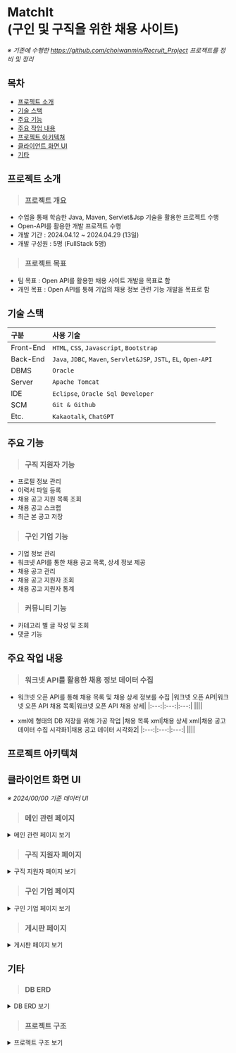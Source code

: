 # MatchIt<br/>(구인 및 구직을 위한 채용 사이트)
*※ 기존에 수행한 https://github.com/choiwanmin/Recruit_Project 프로젝트를 정비 및 정리*

## 목차
* [프로젝트 소개](#프로젝트-소개)
* [기술 스택](#기술-스택)
* [주요 기능](#주요-기능)
* [주요 작업 내용](#주요-작업-내용)
* [프로젝트 아키텍쳐](#프로젝트-아키텍쳐)
* [클라이언트 화면 UI](#클라이언트-화면-UI)
* [기타](#기타)

## 프로젝트 소개
> ### 프로젝트 개요
* 수업을 통해 학습한 Java, Maven, Servlet&Jsp 기술을 활용한 프로젝트 수행
* Open-API를 활용한 개발 프로젝트 수행
* 개발 기간 : 2024.04.12 ~ 2024.04.29 (13일)
* 개발 구성원 : 5명 (FullStack 5명)
> ### 프로젝트 목표
* 팀 목표 : Open API를 활용한 채용 사이트 개발을 목표로 함
* 개인 목표 : Open API를 통해 기업의 채용 정보 관련 기능 개발을 목표로 함

## 기술 스택
|구분|사용 기술|
|:---|:---|
|Front-End|`HTML`, `CSS`, `Javascript`, `Bootstrap`|
|Back-End|`Java`, `JDBC`, `Maven`, `Servlet&JSP`, `JSTL`, `EL`, `Open-API`|
|DBMS|`Oracle`|
|Server|`Apache Tomcat`|
|IDE|`Eclipse`, `Oracle Sql Developer`|
|SCM|`Git & Github`|
|Etc.|`Kakaotalk`, `ChatGPT`|

## 주요 기능
> ### 구직 지원자 기능
  * 프로필 정보 관리
  * 이력서 파일 등록
  * 채용 공고 지원 목록 조회
  * 채용 공고 스크랩
  * 최근 본 공고 저장
> ### 구인 기업 기능
  * 기업 정보 관리
  * 워크넷 API를 통한 채용 공고 목록, 상세 정보 제공
  * 채용 공고 관리
  * 채용 공고 지원자 조회
  * 채용 공고 지원자 통계
> ### 커뮤니티 기능
  * 카테고리 별 글 작성 및 조회
  * 댓글 기능

## 주요 작업 내용
> ### 워크넷 API를 활용한 채용 정보 데이터 수집
 * 워크넷 오픈 API를 통해 채용 목록 및 채용 상세 정보를 수집
   |워크넷 오픈 API|워크넷 오픈 API 채용 목록|워크넷 오픈 API 채용 상세|
   |:---:|:---:|:---:|
   ||||
   
 * xml에 형태의 DB 저장을 위해 가공 작업
   |채용 목록 xml|채용 상세 xml|채용 공고 데이터 수집 시각화1|채용 공고 데이터 시각화2|
   |:---:|:---:|:---:|
   ||||
   
## 프로젝트 아키텍쳐

## 클라이언트 화면 UI
*※ 2024/00/00 기준 데이터 UI*

> ### 메인 관련 페이지

<details>
<summary>메인 관련 페이지 보기</summary>
<div markdown="1">
 
 |메인 페이지|
 |:---:|
 |![minipjt2_ui_메인페이지](https://github.com/user-attachments/assets/6dfe7c21-2f8f-4bda-84e3-0d09105c01dc)|

 |공고 목록|워크넷 API 데이터 채용 공고|
 |:---:|:---:|
 |![minipjt2_ui_공고목록페이지](https://github.com/user-attachments/assets/3800dc15-992a-4f26-b36c-87cc6c56c82b)|![minipjt2_ui_워크넥api공고페이지](https://github.com/user-attachments/assets/17ce21cb-0f25-4dde-869a-7f63778e6482)|

 |회원가입 페이지|로그인 페이지|
 |:---:|:---:|
 |![minipjt2_회원가입페이지](https://github.com/user-attachments/assets/03b496ed-7e4f-4765-b8d0-f3e4dd53d1c4)|![minipjt2_로그인페이지](https://github.com/user-attachments/assets/b78a1cb8-de9c-4e51-ba20-18f9347d2227)|

</div>
</details>

> ### 구직 지원자 페이지

<details>
<summary>구직 지원자 페이지 보기</summary>
<div markdown="1">

 |지원자 정보 조회|지원자 정보 수정|
 |:---:|:---:|
 |![minipjt2_지원자정보조회](https://github.com/user-attachments/assets/3fd2a404-bc05-4abb-b73b-c05a9a9b353b)|![minipjt2_지원자정보수정](https://github.com/user-attachments/assets/51324a8b-a664-44d9-a5f4-a66c1eff340b)|

 |지원자 서류 등록|지원 목록|
 |:---:|:---:|
 |![minipjt2_구직자이력서등록](https://github.com/user-attachments/assets/4dc9be83-ec0d-4032-8862-3da1837657b4)|![minipjt2_구직지원자지원목록](https://github.com/user-attachments/assets/928e1e01-8b54-4844-886f-91aad7682080)|

 |최근 본 공고|공고 스크랩|
 |:---:|:---:|
 |![minipjt2_구직지원자최근본공고](https://github.com/user-attachments/assets/7d34ac1a-07c3-4cc3-9030-7c60a80ac65b)|![minipjt2_구직지원자공고스크랩](https://github.com/user-attachments/assets/9bbb611f-1305-4129-8e0d-1ae728a56baa)|
   
</div>
</details>

> ### 구인 기업 페이지

<details>
<summary>구인 기업 페이지 보기</summary>
<div markdown="1">
 
 |기업 정보 등록|기업 정보 수정|
 |:---:|:---:|
 |![minipjt2_구인기업정보등록](https://github.com/user-attachments/assets/e6c335bf-3d76-433a-8b4c-494171baf576)|![minipjt2_구인기업정보수정](https://github.com/user-attachments/assets/f33c1e7c-3413-4212-82cb-be5c6090bd66)|
 
 |기업 공고 등록|기업이 등록한 공고|
 |:---:|:---:|
 |![minipjt2_구인기업공고등록](https://github.com/user-attachments/assets/d83914f3-6de6-4131-9b26-402c9dedb400)|![minipjt2_구인기업등록한공고](https://github.com/user-attachments/assets/0e0291cf-5c14-46dc-9aff-c8e38d32ae4f)|

 |등록한 공고 목록|등록한 공고 지원 통계|
 |:---:|:---:|
 |![minipjt2_구인기업등록한공고목록](https://github.com/user-attachments/assets/c58ce2b7-dd9e-4837-acd5-e06a8f4141fa)|![minipjt2_구인기업등록한공고지원통계](https://github.com/user-attachments/assets/2dc3d10d-aca7-41b2-948d-638af97640a7)|
 
 
</div>
</details>

> ### 게시판 페이지

<details>
<summary>게시판 페이지 보기</summary>
<div markdown="1">

 |게시판|게시글 페이지 댓글|
 |:---:|:---:|
 |![minipjt2_게시판페이지](https://github.com/user-attachments/assets/e583211c-4f10-4c91-9b9a-112dbb7d1fff)|![minipjt2_댓글페이지](https://github.com/user-attachments/assets/de766f15-111b-47fd-82a6-d8190e09ce5b)|
 
</div>
</details>

## 기타
> ### DB ERD

<details>
<summary>DB ERD 보기</summary>
<div markdown="1">
  
  |![minipjt2_erd](https://github.com/user-attachments/assets/1280d43c-ff5f-4ab0-8a9c-f001d0b88cb3)|
  |:---:|
  
</div>
</details>

> ### 프로젝트 구조

<details>
<summary>프로젝트 구조 보기</summary>
<div markdown="1">
  
```
📦kosta_mini_pjt2_review
┣ 📂.git
┗ 📂middle-project
┃ ┣ 📂.settings
┃ ┣ 📂src
┃ ┃ ┣ 📂main
┃ ┃ ┃ ┣ 📂java
┃ ┃ ┃ ┃ ┣ 📂appform
┃ ┃ ┃ ┃ ┃ ┣ 📜AppForm.java
┃ ┃ ┃ ┃ ┃ ┣ 📜AppFormDao.java
┃ ┃ ┃ ┃ ┃ ┗ 📜AppFormService.java
┃ ┃ ┃ ┃ ┣ 📂comment
┃ ┃ ┃ ┃ ┃ ┣ 📜Comment.java
┃ ┃ ┃ ┃ ┃ ┣ 📜CommentDao.java
┃ ┃ ┃ ┃ ┃ ┗ 📜CommentService.java
┃ ┃ ┃ ┃ ┣ 📂conn
┃ ┃ ┃ ┃ ┃ ┗ 📜DBConnect.java
┃ ┃ ┃ ┃ ┣ 📂corp
┃ ┃ ┃ ┃ ┃ ┣ 📜Corp.java
┃ ┃ ┃ ┃ ┃ ┣ 📜CorpDao.java
┃ ┃ ┃ ┃ ┃ ┗ 📜CorpService.java
┃ ┃ ┃ ┃ ┣ 📂dataroom
┃ ┃ ┃ ┃ ┃ ┣ 📜Data.java
┃ ┃ ┃ ┃ ┃ ┣ 📜DataDao.java
┃ ┃ ┃ ┃ ┃ ┣ 📜DataroomGetJson.java
┃ ┃ ┃ ┃ ┃ ┗ 📜DataService.java
┃ ┃ ┃ ┃ ┣ 📂fav
┃ ┃ ┃ ┃ ┃ ┣ 📜FavoData.java
┃ ┃ ┃ ┃ ┃ ┣ 📜FavoDataDao.java
┃ ┃ ┃ ┃ ┃ ┗ 📜FavoDataService.java
┃ ┃ ┃ ┃ ┣ 📂handlers
┃ ┃ ┃ ┃ ┃ ┣ 📂appform
┃ ┃ ┃ ┃ ┃ ┃ ┣ 📜AppformAddHandler.java
┃ ┃ ┃ ┃ ┃ ┃ ┣ 📜AppFormDownHandler.java
┃ ┃ ┃ ┃ ┃ ┃ ┗ 📜list.java
┃ ┃ ┃ ┃ ┃ ┣ 📂comment
┃ ┃ ┃ ┃ ┃ ┃ ┣ 📜CommentAddHandler.java
┃ ┃ ┃ ┃ ┃ ┃ ┣ 📜CommentDelHandler.java
┃ ┃ ┃ ┃ ┃ ┃ ┗ 📜CommentEditHandler.java
┃ ┃ ┃ ┃ ┃ ┣ 📂corp
┃ ┃ ┃ ┃ ┃ ┃ ┣ 📜CorpHandler.java
┃ ┃ ┃ ┃ ┃ ┃ ┗ 📜EditHandler.java
┃ ┃ ┃ ┃ ┃ ┣ 📂dataroom
┃ ┃ ┃ ┃ ┃ ┃ ┣ 📜DataroomAddHandler.java
┃ ┃ ┃ ┃ ┃ ┃ ┣ 📜DataroomDetailHandler.java
┃ ┃ ┃ ┃ ┃ ┃ ┣ 📜DataroomDownHandler.java
┃ ┃ ┃ ┃ ┃ ┃ ┣ 📜DataroomFavoHandler.java
┃ ┃ ┃ ┃ ┃ ┃ ┣ 📜DataroomListHandler.java
┃ ┃ ┃ ┃ ┃ ┃ ┣ 📜DataroomSearchHandler.java
┃ ┃ ┃ ┃ ┃ ┃ ┗ 📜DataroomTypeHandler.java
┃ ┃ ┃ ┃ ┃ ┣ 📂mem
┃ ┃ ┃ ┃ ┃ ┃ ┣ 📜IdCheckHandler.java
┃ ┃ ┃ ┃ ┃ ┃ ┣ 📜LoginHandler.java
┃ ┃ ┃ ┃ ┃ ┃ ┣ 📜LogoutHandler.java
┃ ┃ ┃ ┃ ┃ ┃ ┣ 📜MemAddHandler.java
┃ ┃ ┃ ┃ ┃ ┃ ┣ 📜MemOutHandler.java
┃ ┃ ┃ ┃ ┃ ┃ ┗ 📜MyInfoHandler.java
┃ ┃ ┃ ┃ ┃ ┣ 📂MyappList
┃ ┃ ┃ ┃ ┃ ┃ ┣ 📜MyappListAddHandler.java
┃ ┃ ┃ ┃ ┃ ┃ ┣ 📜MyappListDeleteHandler.java
┃ ┃ ┃ ┃ ┃ ┃ ┣ 📜MyappListHandler.java
┃ ┃ ┃ ┃ ┃ ┃ ┗ 📜MyappListRecentListHandler.java
┃ ┃ ┃ ┃ ┃ ┣ 📂offer
┃ ┃ ┃ ┃ ┃ ┃ ┣ 📜CorpCheckHandler.java
┃ ┃ ┃ ┃ ┃ ┃ ┣ 📜OfferCheckHandler.java
┃ ┃ ┃ ┃ ┃ ┃ ┗ 📜OfferHandler.java
┃ ┃ ┃ ┃ ┃ ┣ 📂person
┃ ┃ ┃ ┃ ┃ ┃ ┣ 📜PersonAddHandler.java
┃ ┃ ┃ ┃ ┃ ┃ ┣ 📜PersonDetailHandler.java
┃ ┃ ┃ ┃ ┃ ┃ ┣ 📜PersonEditHandler.java
┃ ┃ ┃ ┃ ┃ ┃ ┣ 📜PersonInfoHandler.java
┃ ┃ ┃ ┃ ┃ ┃ ┗ 📜PersonListHandler.java
┃ ┃ ┃ ┃ ┃ ┣ 📂recruit
┃ ┃ ┃ ┃ ┃ ┃ ┣ 📜IndexListHandler.java
┃ ┃ ┃ ┃ ┃ ┃ ┣ 📜RecruitAddHandler.java
┃ ┃ ┃ ┃ ┃ ┃ ┣ 📜RecruitApiListHandler.java
┃ ┃ ┃ ┃ ┃ ┃ ┣ 📜RecruitDelHandler.java
┃ ┃ ┃ ┃ ┃ ┃ ┣ 📜RecruitDetailHandler.java
┃ ┃ ┃ ┃ ┃ ┃ ┣ 📜RecruitEditHandler.java
┃ ┃ ┃ ┃ ┃ ┃ ┣ 📜RecruitListHandler.java
┃ ┃ ┃ ┃ ┃ ┃ ┗ 📜RecruitMyListHandler.java
┃ ┃ ┃ ┃ ┃ ┣ 📂recruitapply
┃ ┃ ┃ ┃ ┃ ┃ ┣ 📜applyHandler.java
┃ ┃ ┃ ┃ ┃ ┃ ┣ 📜applyListHandler.java
┃ ┃ ┃ ┃ ┃ ┃ ┗ 📜CorpApplyListHandler.java
┃ ┃ ┃ ┃ ┃ ┣ 📂scrap
┃ ┃ ┃ ┃ ┃ ┃ ┣ 📜ScrapAddHandler.java
┃ ┃ ┃ ┃ ┃ ┃ ┣ 📜ScrapDeleteHandler.java
┃ ┃ ┃ ┃ ┃ ┃ ┗ 📜ScrapListHandler.java
┃ ┃ ┃ ┃ ┃ ┗ 📜Handler.java
┃ ┃ ┃ ┃ ┣ 📂mem
┃ ┃ ┃ ┃ ┃ ┣ 📜Mem.java
┃ ┃ ┃ ┃ ┃ ┣ 📜MemDao.java
┃ ┃ ┃ ┃ ┃ ┗ 📜MemService.java
┃ ┃ ┃ ┃ ┣ 📂offer
┃ ┃ ┃ ┃ ┃ ┣ 📜Offer.java
┃ ┃ ┃ ┃ ┃ ┣ 📜OfferDao.java
┃ ┃ ┃ ┃ ┃ ┗ 📜OfferService.java
┃ ┃ ┃ ┃ ┣ 📂page
┃ ┃ ┃ ┃ ┃ ┗ 📜GeneralPage.java
┃ ┃ ┃ ┃ ┣ 📂person
┃ ┃ ┃ ┃ ┃ ┣ 📜MyappList.java
┃ ┃ ┃ ┃ ┃ ┣ 📜MyappListDao.java
┃ ┃ ┃ ┃ ┃ ┣ 📜MyappListService.java
┃ ┃ ┃ ┃ ┃ ┣ 📜Person.java
┃ ┃ ┃ ┃ ┃ ┣ 📜PersonDao.java
┃ ┃ ┃ ┃ ┃ ┣ 📜PersonService.java
┃ ┃ ┃ ┃ ┃ ┣ 📜Scrap.java
┃ ┃ ┃ ┃ ┃ ┣ 📜ScrapDao.java
┃ ┃ ┃ ┃ ┃ ┗ 📜ScrapService.java
┃ ┃ ┃ ┃ ┣ 📂recruit
┃ ┃ ┃ ┃ ┃ ┣ 📂job
┃ ┃ ┃ ┃ ┃ ┃ ┗ 📜Job.java
┃ ┃ ┃ ┃ ┃ ┣ 📂recruitdetail
┃ ┃ ┃ ┃ ┃ ┃ ┣ 📜RecruitDetail.java
┃ ┃ ┃ ┃ ┃ ┃ ┣ 📜RecruitDetailDao.java
┃ ┃ ┃ ┃ ┃ ┃ ┗ 📜RecruitDetailService.java
┃ ┃ ┃ ┃ ┃ ┗ 📂recruitlist
┃ ┃ ┃ ┃ ┃ ┃ ┣ 📜RecruitList.java
┃ ┃ ┃ ┃ ┃ ┃ ┣ 📜RecruitListDao.java
┃ ┃ ┃ ┃ ┃ ┃ ┗ 📜RecruitListService.java
┃ ┃ ┃ ┃ ┣ 📂recruitApply
┃ ┃ ┃ ┃ ┃ ┣ 📜RecruitApply.java
┃ ┃ ┃ ┃ ┃ ┣ 📜RecruitApplyDao.java
┃ ┃ ┃ ┃ ┃ ┣ 📜RecruitApplyService.java
┃ ┃ ┃ ┃ ┃ ┗ 📜RecruitApplyStat.java
┃ ┃ ┃ ┃ ┗ 📂req
┃ ┃ ┃ ┃ ┃ ┗ 📜DispatcherServlet.java
┃ ┃ ┃ ┣ 📂resources
┃ ┃ ┃ ┗ 📂webapp
┃ ┃ ┃ ┃ ┣ 📂app
┃ ┃ ┃ ┃ ┃ ┣ 📂appform
┃ ┃ ┃ ┃ ┃ ┃ ┣ 📜1.png
┃ ┃ ┃ ┃ ┃ ┃ ┣ 📜cat.jpg
┃ ┃ ┃ ┃ ┃ ┃ ┣ 📜classpath
┃ ┃ ┃ ┃ ┃ ┃ ┣ 📜classpath (1)
┃ ┃ ┃ ┃ ┃ ┃ ┗ 📜die1.png
┃ ┃ ┃ ┃ ┃ ┣ 📂image
┃ ┃ ┃ ┃ ┃ ┃ ┣ 📜cat1.jpg
┃ ┃ ┃ ┃ ┃ ┃ ┣ 📜die11.png
┃ ┃ ┃ ┃ ┃ ┃ ┣ 📜Mv.png
┃ ┃ ┃ ┃ ┃ ┃ ┣ 📜sleepingTutle (1).png
┃ ┃ ┃ ┃ ┃ ┃ ┣ 📜sleepingTutle.png
┃ ┃ ┃ ┃ ┃ ┃ ┗ 📜킹냥이.jpg
┃ ┃ ┃ ┃ ┃ ┣ 📂popol
┃ ┃ ┃ ┃ ┃ ┃ ┣ 📜4.png
┃ ┃ ┃ ┃ ┃ ┃ ┣ 📜cat2.jpg
┃ ┃ ┃ ┃ ┃ ┃ ┣ 📜die1.png
┃ ┃ ┃ ┃ ┃ ┃ ┣ 📜die2.png
┃ ┃ ┃ ┃ ┃ ┃ ┗ 📜png2pdf.pdf
┃ ┃ ┃ ┃ ┃ ┗ 📜die.png
┃ ┃ ┃ ┃ ┣ 📂appform
┃ ┃ ┃ ┃ ┃ ┣ 📜add.jsp
┃ ┃ ┃ ┃ ┃ ┗ 📜list.jsp
┃ ┃ ┃ ┃ ┣ 📂apply
┃ ┃ ┃ ┃ ┃ ┗ 📜list.jsp
┃ ┃ ┃ ┃ ┣ 📂bootstrap-5.3.3
┃ ┃ ┃ ┃ ┃ ┗ 📂css
┃ ┃ ┃ ┃ ┃ ┃ ┣ 📜bootstrap-grid.css
┃ ┃ ┃ ┃ ┃ ┃ ┣ 📜bootstrap-grid.css.map
┃ ┃ ┃ ┃ ┃ ┃ ┣ 📜bootstrap-grid.min.css
┃ ┃ ┃ ┃ ┃ ┃ ┣ 📜bootstrap-grid.min.css.map
┃ ┃ ┃ ┃ ┃ ┃ ┣ 📜bootstrap-grid.rtl.css
┃ ┃ ┃ ┃ ┃ ┃ ┣ 📜bootstrap-grid.rtl.css.map
┃ ┃ ┃ ┃ ┃ ┃ ┣ 📜bootstrap-grid.rtl.min.css
┃ ┃ ┃ ┃ ┃ ┃ ┣ 📜bootstrap-grid.rtl.min.css.map
┃ ┃ ┃ ┃ ┃ ┃ ┣ 📜bootstrap-reboot.css
┃ ┃ ┃ ┃ ┃ ┃ ┣ 📜bootstrap-reboot.css.map
┃ ┃ ┃ ┃ ┃ ┃ ┣ 📜bootstrap-reboot.min.css
┃ ┃ ┃ ┃ ┃ ┃ ┣ 📜bootstrap-reboot.min.css.map
┃ ┃ ┃ ┃ ┃ ┃ ┣ 📜bootstrap-reboot.rtl.css
┃ ┃ ┃ ┃ ┃ ┃ ┣ 📜bootstrap-reboot.rtl.css.map
┃ ┃ ┃ ┃ ┃ ┃ ┣ 📜bootstrap-reboot.rtl.min.css
┃ ┃ ┃ ┃ ┃ ┃ ┣ 📜bootstrap-reboot.rtl.min.css.map
┃ ┃ ┃ ┃ ┃ ┃ ┣ 📜bootstrap-utilities.css
┃ ┃ ┃ ┃ ┃ ┃ ┣ 📜bootstrap-utilities.css.map
┃ ┃ ┃ ┃ ┃ ┃ ┣ 📜bootstrap-utilities.min.css
┃ ┃ ┃ ┃ ┃ ┃ ┣ 📜bootstrap-utilities.min.css.map
┃ ┃ ┃ ┃ ┃ ┃ ┣ 📜bootstrap-utilities.rtl.css
┃ ┃ ┃ ┃ ┃ ┃ ┣ 📜bootstrap-utilities.rtl.css.map
┃ ┃ ┃ ┃ ┃ ┃ ┣ 📜bootstrap-utilities.rtl.min.css
┃ ┃ ┃ ┃ ┃ ┃ ┣ 📜bootstrap-utilities.rtl.min.css.map
┃ ┃ ┃ ┃ ┃ ┃ ┣ 📜bootstrap.css
┃ ┃ ┃ ┃ ┃ ┃ ┣ 📜bootstrap.css.map
┃ ┃ ┃ ┃ ┃ ┃ ┣ 📜bootstrap.min.css
┃ ┃ ┃ ┃ ┃ ┃ ┣ 📜bootstrap.min.css.map
┃ ┃ ┃ ┃ ┃ ┃ ┣ 📜bootstrap.rtl.css
┃ ┃ ┃ ┃ ┃ ┃ ┣ 📜bootstrap.rtl.css.map
┃ ┃ ┃ ┃ ┃ ┃ ┣ 📜bootstrap.rtl.min.css
┃ ┃ ┃ ┃ ┃ ┃ ┗ 📜bootstrap.rtl.min.css.map
┃ ┃ ┃ ┃ ┣ 📂corp
┃ ┃ ┃ ┃ ┃ ┣ 📜add.jsp
┃ ┃ ┃ ┃ ┃ ┣ 📜edit.jsp
┃ ┃ ┃ ┃ ┃ ┗ 📜info.jsp
┃ ┃ ┃ ┃ ┣ 📂css
┃ ┃ ┃ ┃ ┃ ┣ 📜chart.css
┃ ┃ ┃ ┃ ┃ ┣ 📜form.css
┃ ┃ ┃ ┃ ┃ ┣ 📜list.css
┃ ┃ ┃ ┃ ┃ ┣ 📜section.css
┃ ┃ ┃ ┃ ┃ ┗ 📜style.css
┃ ┃ ┃ ┃ ┣ 📂dataroom
┃ ┃ ┃ ┃ ┃ ┣ 📜add.jsp
┃ ┃ ┃ ┃ ┃ ┣ 📜detail.jsp
┃ ┃ ┃ ┃ ┃ ┣ 📜down_popup.jsp
┃ ┃ ┃ ┃ ┃ ┗ 📜list.jsp
┃ ┃ ┃ ┃ ┣ 📂HTML(front)
┃ ┃ ┃ ┃ ┃ ┣ 📜form.html
┃ ┃ ┃ ┃ ┃ ┣ 📜list.html
┃ ┃ ┃ ┃ ┃ ┗ 📜main.html
┃ ┃ ┃ ┃ ┣ 📂img
┃ ┃ ┃ ┃ ┃ ┣ 📜54_3_PC_00ARPih.png
┃ ┃ ┃ ┃ ┃ ┣ 📜56_3_PC_OmhsnRO.png
┃ ┃ ┃ ┃ ┃ ┣ 📜58_3_PC_wmhMSI3.png
┃ ┃ ┃ ┃ ┃ ┣ 📜book.png
┃ ┃ ┃ ┃ ┃ ┣ 📜paper.png
┃ ┃ ┃ ┃ ┃ ┗ 📜매치잇.png
┃ ┃ ┃ ┃ ┣ 📂js
┃ ┃ ┃ ┃ ┃ ┣ 📜main.js
┃ ┃ ┃ ┃ ┃ ┗ 📜map.js
┃ ┃ ┃ ┃ ┣ 📂main
┃ ┃ ┃ ┃ ┃ ┗ 📜main.jsp
┃ ┃ ┃ ┃ ┣ 📂mem
┃ ┃ ┃ ┃ ┃ ┣ 📜editmyinfo.jsp
┃ ┃ ┃ ┃ ┃ ┣ 📜join.jsp
┃ ┃ ┃ ┃ ┃ ┣ 📜login.jsp
┃ ┃ ┃ ┃ ┃ ┗ 📜myinfo.jsp
┃ ┃ ┃ ┃ ┣ 📂person
┃ ┃ ┃ ┃ ┃ ┣ 📜detail.jsp
┃ ┃ ┃ ┃ ┃ ┣ 📜info.jsp
┃ ┃ ┃ ┃ ┃ ┣ 📜list.jsp
┃ ┃ ┃ ┃ ┃ ┣ 📜personadd.jsp
┃ ┃ ┃ ┃ ┃ ┗ 📜test.jsp
┃ ┃ ┃ ┃ ┣ 📂recruit
┃ ┃ ┃ ┃ ┃ ┣ 📜apilist.jsp
┃ ┃ ┃ ┃ ┃ ┣ 📜recruitadd.jsp
┃ ┃ ┃ ┃ ┃ ┣ 📜recruitapplylist.jsp
┃ ┃ ┃ ┃ ┃ ┣ 📜recruitdetail.jsp
┃ ┃ ┃ ┃ ┃ ┣ 📜recruitedit.jsp
┃ ┃ ┃ ┃ ┃ ┣ 📜recruitlist.jsp
┃ ┃ ┃ ┃ ┃ ┗ 📜recruitmylist.jsp
┃ ┃ ┃ ┃ ┣ 📂scrap
┃ ┃ ┃ ┃ ┃ ┗ 📜list.jsp
┃ ┃ ┃ ┃ ┣ 📂section
┃ ┃ ┃ ┃ ┃ ┗ 📜info.jsp
┃ ┃ ┃ ┃ ┣ 📂WEB-INF
┃ ┃ ┃ ┃ ┃ ┣ 📂lib
┃ ┃ ┃ ┃ ┃ ┃ ┣ 📜cos.jar
┃ ┃ ┃ ┃ ┃ ┃ ┣ 📜json-simple-1.1.1.jar
┃ ┃ ┃ ┃ ┃ ┃ ┣ 📜jstl-1.2.jar
┃ ┃ ┃ ┃ ┃ ┃ ┗ 📜ojdbc6.jar
┃ ┃ ┃ ┃ ┃ ┣ 📂recruit_files
┃ ┃ ┃ ┃ ┃ ┃ ┣ 📜jobcdnm.csv
┃ ┃ ┃ ┃ ┃ ┃ ┗ 📜regioncdnm.csv
┃ ┃ ┃ ┃ ┃ ┗ 📜commands.properties
┃ ┃ ┃ ┃ ┣ 📜index.jsp
┃ ┃ ┃ ┃ ┗ 📜recruit_index.jsp
┃ ┃ ┗ 📂test
┃ ┃ ┃ ┣ 📂java
┃ ┃ ┃ ┗ 📂resources
┃ ┣ 📂target
┃ ┃ ┣ 📂classes
┃ ┃ ┃ ┣ 📂appform
┃ ┃ ┃ ┃ ┣ 📜AppForm.class
┃ ┃ ┃ ┃ ┣ 📜AppFormDao.class
┃ ┃ ┃ ┃ ┗ 📜AppFormService.class
┃ ┃ ┃ ┣ 📂comment
┃ ┃ ┃ ┃ ┣ 📜Comment.class
┃ ┃ ┃ ┃ ┣ 📜CommentDao.class
┃ ┃ ┃ ┃ ┗ 📜CommentService.class
┃ ┃ ┃ ┣ 📂conn
┃ ┃ ┃ ┃ ┗ 📜DBConnect.class
┃ ┃ ┃ ┣ 📂corp
┃ ┃ ┃ ┃ ┣ 📜Corp.class
┃ ┃ ┃ ┃ ┣ 📜CorpDao.class
┃ ┃ ┃ ┃ ┗ 📜CorpService.class
┃ ┃ ┃ ┣ 📂dataroom
┃ ┃ ┃ ┃ ┣ 📜Data.class
┃ ┃ ┃ ┃ ┣ 📜DataDao.class
┃ ┃ ┃ ┃ ┣ 📜DataroomGetJson.class
┃ ┃ ┃ ┃ ┗ 📜DataService.class
┃ ┃ ┃ ┣ 📂fav
┃ ┃ ┃ ┃ ┣ 📜FavoData.class
┃ ┃ ┃ ┃ ┣ 📜FavoDataDao.class
┃ ┃ ┃ ┃ ┗ 📜FavoDataService.class
┃ ┃ ┃ ┣ 📂handlers
┃ ┃ ┃ ┃ ┣ 📂appform
┃ ┃ ┃ ┃ ┃ ┣ 📜AppformAddHandler.class
┃ ┃ ┃ ┃ ┃ ┣ 📜AppFormDownHandler.class
┃ ┃ ┃ ┃ ┃ ┗ 📜list.class
┃ ┃ ┃ ┃ ┣ 📂comment
┃ ┃ ┃ ┃ ┃ ┣ 📜CommentAddHandler.class
┃ ┃ ┃ ┃ ┃ ┣ 📜CommentDelHandler.class
┃ ┃ ┃ ┃ ┃ ┗ 📜CommentEditHandler.class
┃ ┃ ┃ ┃ ┣ 📂corp
┃ ┃ ┃ ┃ ┃ ┣ 📜CorpHandler.class
┃ ┃ ┃ ┃ ┃ ┗ 📜EditHandler.class
┃ ┃ ┃ ┃ ┣ 📂dataroom
┃ ┃ ┃ ┃ ┃ ┣ 📜DataroomAddHandler.class
┃ ┃ ┃ ┃ ┃ ┣ 📜DataroomDetailHandler.class
┃ ┃ ┃ ┃ ┃ ┣ 📜DataroomDownHandler.class
┃ ┃ ┃ ┃ ┃ ┣ 📜DataroomFavoHandler.class
┃ ┃ ┃ ┃ ┃ ┣ 📜DataroomListHandler.class
┃ ┃ ┃ ┃ ┃ ┣ 📜DataroomSearchHandler.class
┃ ┃ ┃ ┃ ┃ ┗ 📜DataroomTypeHandler.class
┃ ┃ ┃ ┃ ┣ 📂mem
┃ ┃ ┃ ┃ ┃ ┣ 📜IdCheckHandler.class
┃ ┃ ┃ ┃ ┃ ┣ 📜LoginHandler.class
┃ ┃ ┃ ┃ ┃ ┣ 📜LogoutHandler.class
┃ ┃ ┃ ┃ ┃ ┣ 📜MemAddHandler.class
┃ ┃ ┃ ┃ ┃ ┣ 📜MemOutHandler.class
┃ ┃ ┃ ┃ ┃ ┗ 📜MyInfoHandler.class
┃ ┃ ┃ ┃ ┣ 📂MyappList
┃ ┃ ┃ ┃ ┃ ┣ 📜MyappListAddHandler.class
┃ ┃ ┃ ┃ ┃ ┣ 📜MyappListDeleteHandler.class
┃ ┃ ┃ ┃ ┃ ┣ 📜MyappListHandler.class
┃ ┃ ┃ ┃ ┃ ┗ 📜MyappListRecentListHandler.class
┃ ┃ ┃ ┃ ┣ 📂offer
┃ ┃ ┃ ┃ ┃ ┣ 📜CorpCheckHandler.class
┃ ┃ ┃ ┃ ┃ ┣ 📜OfferCheckHandler.class
┃ ┃ ┃ ┃ ┃ ┗ 📜OfferHandler.class
┃ ┃ ┃ ┃ ┣ 📂person
┃ ┃ ┃ ┃ ┃ ┣ 📜PersonAddHandler.class
┃ ┃ ┃ ┃ ┃ ┣ 📜PersonDetailHandler.class
┃ ┃ ┃ ┃ ┃ ┣ 📜PersonEditHandler.class
┃ ┃ ┃ ┃ ┃ ┣ 📜PersonInfoHandler.class
┃ ┃ ┃ ┃ ┃ ┗ 📜PersonListHandler.class
┃ ┃ ┃ ┃ ┣ 📂recruit
┃ ┃ ┃ ┃ ┃ ┣ 📜IndexListHandler.class
┃ ┃ ┃ ┃ ┃ ┣ 📜RecruitAddHandler.class
┃ ┃ ┃ ┃ ┃ ┣ 📜RecruitApiListHandler.class
┃ ┃ ┃ ┃ ┃ ┣ 📜RecruitDelHandler.class
┃ ┃ ┃ ┃ ┃ ┣ 📜RecruitDetailHandler.class
┃ ┃ ┃ ┃ ┃ ┣ 📜RecruitEditHandler.class
┃ ┃ ┃ ┃ ┃ ┣ 📜RecruitListHandler.class
┃ ┃ ┃ ┃ ┃ ┗ 📜RecruitMyListHandler.class
┃ ┃ ┃ ┃ ┣ 📂recruitapply
┃ ┃ ┃ ┃ ┃ ┣ 📜applyHandler.class
┃ ┃ ┃ ┃ ┃ ┣ 📜applyListHandler.class
┃ ┃ ┃ ┃ ┃ ┗ 📜CorpApplyListHandler.class
┃ ┃ ┃ ┃ ┣ 📂scrap
┃ ┃ ┃ ┃ ┃ ┣ 📜ScrapAddHandler.class
┃ ┃ ┃ ┃ ┃ ┣ 📜ScrapDeleteHandler.class
┃ ┃ ┃ ┃ ┃ ┗ 📜ScrapListHandler.class
┃ ┃ ┃ ┃ ┗ 📜Handler.class
┃ ┃ ┃ ┣ 📂mem
┃ ┃ ┃ ┃ ┣ 📜Mem.class
┃ ┃ ┃ ┃ ┣ 📜MemDao.class
┃ ┃ ┃ ┃ ┗ 📜MemService.class
┃ ┃ ┃ ┣ 📂offer
┃ ┃ ┃ ┃ ┣ 📜Offer.class
┃ ┃ ┃ ┃ ┣ 📜OfferDao.class
┃ ┃ ┃ ┃ ┗ 📜OfferService.class
┃ ┃ ┃ ┣ 📂page
┃ ┃ ┃ ┃ ┗ 📜GeneralPage.class
┃ ┃ ┃ ┣ 📂person
┃ ┃ ┃ ┃ ┣ 📜MyappList.class
┃ ┃ ┃ ┃ ┣ 📜MyappListDao.class
┃ ┃ ┃ ┃ ┣ 📜MyappListService.class
┃ ┃ ┃ ┃ ┣ 📜Person.class
┃ ┃ ┃ ┃ ┣ 📜PersonDao.class
┃ ┃ ┃ ┃ ┣ 📜PersonService.class
┃ ┃ ┃ ┃ ┣ 📜Scrap.class
┃ ┃ ┃ ┃ ┣ 📜ScrapDao.class
┃ ┃ ┃ ┃ ┗ 📜ScrapService.class
┃ ┃ ┃ ┣ 📂recruit
┃ ┃ ┃ ┃ ┣ 📂job
┃ ┃ ┃ ┃ ┃ ┗ 📜Job.class
┃ ┃ ┃ ┃ ┣ 📂recruitdetail
┃ ┃ ┃ ┃ ┃ ┣ 📜RecruitDetail.class
┃ ┃ ┃ ┃ ┃ ┣ 📜RecruitDetailDao.class
┃ ┃ ┃ ┃ ┃ ┗ 📜RecruitDetailService.class
┃ ┃ ┃ ┃ ┗ 📂recruitlist
┃ ┃ ┃ ┃ ┃ ┣ 📜RecruitList.class
┃ ┃ ┃ ┃ ┃ ┣ 📜RecruitListDao.class
┃ ┃ ┃ ┃ ┃ ┗ 📜RecruitListService.class
┃ ┃ ┃ ┣ 📂recruitApply
┃ ┃ ┃ ┃ ┣ 📜RecruitApply.class
┃ ┃ ┃ ┃ ┣ 📜RecruitApplyDao.class
┃ ┃ ┃ ┃ ┣ 📜RecruitApplyService.class
┃ ┃ ┃ ┃ ┗ 📜RecruitApplyStat.class
┃ ┃ ┃ ┗ 📂req
┃ ┃ ┃ ┃ ┗ 📜DispatcherServlet.class
┃ ┃ ┣ 📂m2e-wtp
┃ ┃ ┃ ┗ 📂web-resources
┃ ┃ ┃ ┃ ┗ 📂META-INF
┃ ┃ ┃ ┃ ┃ ┣ 📂maven
┃ ┃ ┃ ┃ ┃ ┃ ┗ 📂org.apache.maven.archetypes
┃ ┃ ┃ ┃ ┃ ┃ ┃ ┗ 📂middle-project
┃ ┃ ┃ ┃ ┃ ┃ ┃ ┃ ┣ 📜pom.properties
┃ ┃ ┃ ┃ ┃ ┃ ┃ ┃ ┗ 📜pom.xml
┃ ┃ ┃ ┃ ┃ ┗ 📜MANIFEST.MF
┃ ┃ ┗ 📂test-classes
┃ ┣ 📜.classpath
┃ ┣ 📜.gitignore
┃ ┣ 📜.project
┃ ┗ 📜pom.xml
┣ 📂Servers
┃ ┣ 📂.settings
┃ ┣ 📂Tomcat v9.0 Server at localhost-config
┃ ┗ 📜.project
```

</div>
</details>
